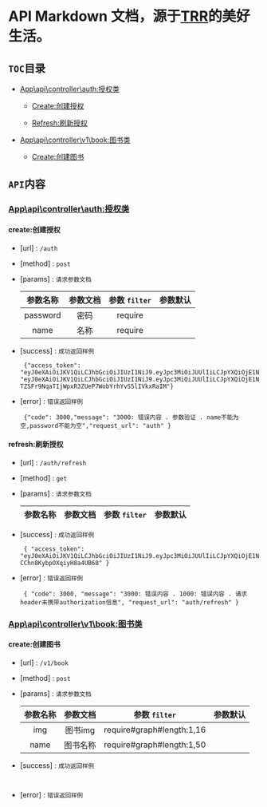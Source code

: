 # API Markdown 文档，源于[TRR](https://github.com/china-wangyu/TRR)的美好生活。

## `TOC`目录

-  [App\api\controller\auth:授权类](#app\api\controller\auth:授权类)

   -  [Create:创建授权](#create:创建授权)

   -  [Refresh:刷新授权](#refresh:刷新授权)

-  [App\api\controller\v1\book:图书类](#app\api\controller\v1\book:图书类)

   -  [Create:创建图书](#create:创建图书)

##  `API`内容

###  [App\api\controller\auth:授权类](#app\api\controller\auth:授权类)

#### create:创建授权

- [url] : `/auth`

- [method] : `post`

- [params] : `请求参数文档`

   | 参数名称 | 参数文档 | 参数 `filter` | 参数默认 |
   | :----: | :----: | :----: | :----: |
   | password | 密码 | require |  |
   | name | 名称 | require |  |
- [success] : `成功返回样例`

   ```json5
    {"access_token": "eyJ0eXAiOiJKV1QiLCJhbGciOiJIUzI1NiJ9.eyJpc3MiOiJUUlIiLCJpYXQiOjE1NjQwNDc4ODcsImV4cCI6MTU2NDA1NTA4NywidXVpZCI6MTAwLCJzaWduYXR1cmUiOiIxMiJ9.QAvjERUOvQ2QwUcPnQOJuYGuTDgzWCZ7gaNziJHDmVI","refresh_token": "eyJ0eXAiOiJKV1QiLCJhbGciOiJIUzI1NiJ9.eyJpc3MiOiJUUlIiLCJpYXQiOjE1NjQwNDc4ODcsInV1aWQiOjEwMCwic2lnbmF0dXJlIjoiMTIifQ.n-TZSFr9NqaTIjWpxR3ZUeP7WobYrhYvS5lIVkxRaIM"}
   ```

- [error] : `错误返回样例`

   ```json5
    {"code": 3000,"message": "3000: 错误内容 . 参数验证 . name不能为空,password不能为空","request_url": "auth" }
   ```

#### refresh:刷新授权

- [url] : `/auth/refresh`

- [method] : `get`

- [params] : `请求参数文档`

   | 参数名称 | 参数文档 | 参数 `filter` | 参数默认 |
   | :----: | :----: | :----: | :----: |
- [success] : `成功返回样例`

   ```json5
    { "access_token": "eyJ0eXAiOiJKV1QiLCJhbGciOiJIUzI1NiJ9.eyJpc3MiOiJUUlIiLCJpYXQiOjE1NjQxMDY2ODAsImV4cCI6MTU2NDExMzg4MCwidXVpZCI6MTAwLCJzaWduYXR1cmUiOiIyMyJ9.1Te9jeAQVvj6VbgiVEk1-CChn8KybpOXqiyH8a4UB68" }
   ```

- [error] : `错误返回样例`

   ```json5
    { "code": 3000, "message": "3000: 错误内容 . 1000: 错误内容 . 请求header未携带authorization信息", "request_url": "auth/refresh" }
   ```

###  [App\api\controller\v1\book:图书类](#app\api\controller\v1\book:图书类)

#### create:创建图书

- [url] : `/v1/book`

- [method] : `post`

- [params] : `请求参数文档`

   | 参数名称 | 参数文档 | 参数 `filter` | 参数默认 |
   | :----: | :----: | :----: | :----: |
   | img | 图书img | require#graph#length:1,16 |  |
   | name | 图书名称 | require#graph#length:1,50 |  |
- [success] : `成功返回样例`

   ```json5
    
   ```

- [error] : `错误返回样例`

   ```json5
    
   ```


